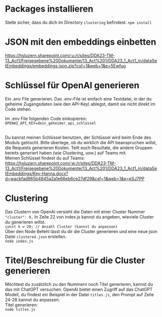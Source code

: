 # Packages installieren
Stelle sicher, dass du dich im Directory `clustering` befindest.
`npm install`

# JSON mit den embeddings einbetten
https://hsluzern.sharepoint.com/:u:/r/sites/DDA23-TM-13_Act1/Freigegebene%20Dokumente/13_Act%201/DDA23_1_Act1_in/dataSetEmbeddings/embeddings.json.zip?csf=1&web=1&e=5Ewfuo

# Schlüssel für OpenAI generieren 
Ein .env File generieren. Das .env-File ist einfach eine Textdatei, in der du geheime Zugangsdaten (wie den API-Key) ablegst, damit sie nicht direkt im Code stehen. 

Im .env File folgenden Code einkopieren: <br/>
`OPENAI_API_KEY=dein_geheimer_api_schlüssel`

<br/>Du kannst meinen Schlüssel benutzen, der Schlüssel wird beim Ende des Moduls gelöscht. Bitte überlege, ob du wirklich die API beanspruchen willst, die Requests generieren Kosten. Teilt euch Resultate, die andere Gruppen bereits generiert haben (wie Clustering, usw.) auf Teams mit.
<br/>
Meinen Schlüssel findest du auf Teams:
 https://hsluzern.sharepoint.com/:w:/r/sites/DDA23-TM-13_Act1/Freigegebene%20Dokumente/13_Act%201/DDA23_1_Act1_in/dataSetEmbeddings/Key-Hanna.docx?d=wacbfad965b4845a2a1e66eb6ce27df29&csf=1&web=1&e=eSJ7PP

 # Clustering 
 Das Clustern von OpenAi versieht die Daten mit einer Cluster Nummer <br/>
 `"cluster": 9,`
 In Zeile 22 von index.js kannst du angeben, wieviele Cluster du generieren willst. <br/>
 `const k = 20; // Anzahl Cluster (kannst du anpassen)`
<br/>
Über den Node Befehl lässt du dir die Cluster generieren und eine neue json Datei `clustered.json` erstellen. <br/>
`node index.js` <br/>
 
# Titel/Beschreibung für die Cluster generieren
 Möchtest du zusätzlich zu den Nummern noch Titel generieren, kannst du das mit ChatGPT versuchen. OpenAI bietet einen Zugriff auf das ChatGPT Modell, du findest ein Beispiel in der Datei `titles.js`, den Prompt auf Zeile 24-28 kannst du anpassen.
 <br/>
 Titel generieren: <br/>
`node titles.js` <br/>
